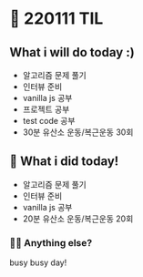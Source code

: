 # :rocket: 220111 TIL

## What i will do today :)

- 알고리즘 문제 풀기
- 인터뷰 준비
- vanilla js 공부
- 프로젝트 공부
- test code 공부
- 30분 유산소 운동/복근운동 30회

## :seedling: What i did today!

- 알고리즘 문제 풀기
- 인터뷰 준비
- vanilla js 공부
- 20분 유산소 운동/복근운동 20회

### 💫✨ Anything else?

busy busy day!
